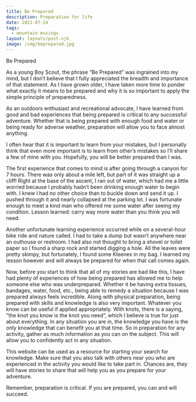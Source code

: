 ```yaml
---
title: Be Prepared
description: Preparation for life
date: 2021-07-24
tags:
  - mountain musings
layout: layouts/post.njk
image: /img/beprepared.jpg
---
```


Be Prepared

As a young Boy Scout, the phrase “Be Prepared” was ingrained into my mind, but I don’t believe that I fully appreciated the breadth and importance of that statement. As I have grown older, I have taken more time to ponder what exactly it means to be prepared and why it is so important to apply the simple principle of preparedness.

As an outdoors enthusiast and recreational advocate, I have learned from good and bad experiences that being prepared is critical to any successful adventure. Whether that is being prepared with enough food and water or being ready for adverse weather, preparation will allow you to face almost anything. 

I often hear that it is important to learn from your mistakes, but I personally think that even more important is to learn from other’s mistakes so I’ll share a few of mine with you. Hopefully, you will be better prepared than I was. 

The first experience that comes to mind is after going through a canyon for 7 hours. There was only about a mile left, but part of it was straight up a cliff! Right at the base of the ascent, I ran out of water, which had me a little worried because I probably hadn’t been drinking enough water to begin with. I knew I had no other choice than to buckle down and send it up. I pushed through it and nearly collapsed at the parking lot. I was fortunate enough to meet a kind man who offered me some water after seeing my condition. Lesson learned: carry way more water than you think you will need. 

Another unfortunate learning experience occurred while on a several-hour bike ride and nature called. I had to take a dump but wasn’t anywhere near an outhouse or restroom. I had also not thought to bring a shovel or toilet paper so I found a sharp rock and started digging a hole. All the leaves were pretty skimpy, but fortunately, I found some Kleenex in my bag. I learned my lesson however and will always be prepared for when that call comes again. 

Now, before you start to think that all of my stories are bad like this, I have had plenty of experiences of how being prepared has allowed me to help someone else who was underprepared. Whether it be having extra tissues, bandages, water, food, etc., being able to remedy a situation because I was prepared always feels incredible. Along with physical preparation, being prepared with skills and knowledge is also very important. Whatever you know can be useful if applied appropriately. With knots, there is a saying, “the knot you know is the knot you need”, which I believe is true for just about everything. In any situation you are in, the knowledge you have is the only knowledge that can benefit you at that time. So in preparation for any activity, gather as much information as you can on the subject. This will allow you to confidently act in any situation.

This website can be used as a resource for starting your search for knowledge. Make sure that you also talk with others near you who are experienced in the activity you would like to take part in. Chances are, they will have stories to share that will help you as you prepare for your adventure.

Remember, preparation is critical. If you are prepared, you can and will succeed. 